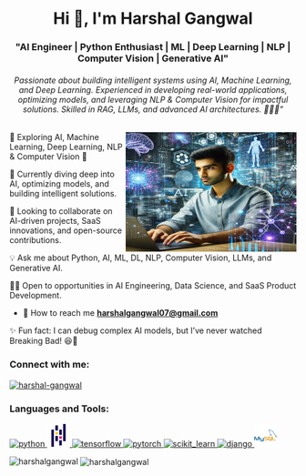<h1 align="center">Hi 👋, I'm Harshal Gangwal</h1>
<h3 align="center">"AI Engineer | Python Enthusiast | ML | Deep Learning | NLP | Computer Vision | Generative AI"</h3>

<h6 align="center">Passionate about building intelligent systems using AI, Machine Learning, and Deep Learning. Experienced in developing real-world applications, optimizing models, and leveraging NLP & Computer Vision for impactful solutions. Skilled in RAG, LLMs, and advanced AI architectures. 🚀🤖💡"</h6>
<p> <img src="https://github.com/harshalgangwal/harshalgangwal/blob/main/AI.webp" align="right" alt="Coding" width="300" height="210"/> </p>

🌟 Exploring AI, Machine Learning, Deep Learning, NLP & Computer Vision 🤖

🚀 Currently diving deep into AI, optimizing models, and building intelligent solutions.

🤝 Looking to collaborate on AI-driven projects, SaaS innovations, and open-source contributions.

💡 Ask me about Python, AI, ML, DL, NLP, Computer Vision, LLMs, and Generative AI.

👨‍💻 Open to opportunities in AI Engineering, Data Science, and SaaS Product Development.

- 📧 How to reach me **harshalgangwal07@gmail.com**

✨ Fun fact: I can debug complex AI models, but I’ve never watched Breaking Bad! 😆🚀

<h3 align="left">Connect with me:</h3>
<p align="left">
<a href="https://linkedin.com/in/harshal-gangwal-03b446234/" target="blank"><img align="center" src="https://raw.githubusercontent.com/rahuldkjain/github-profile-readme-generator/master/src/images/icons/Social/linked-in-alt.svg" alt="harshal-gangwal" height="30" width="40" /></a>
</p>

<h3 align="left">Languages and Tools:</h3>
<p align="left">  
<a href="https://www.python.org" target="_blank" rel="noreferrer"> <img src="https://user-images.githubusercontent.com/74038190/212257472-08e52665-c503-4bd9-aa20-f5a4dae769b5.gif" alt="python" width="40" height="40"/> </a>
<a href="https://pandas.pydata.org/" target="_blank" rel="noreferrer"> <img src="https://raw.githubusercontent.com/devicons/devicon/2ae2a900d2f041da66e950e4d48052658d850630/icons/pandas/pandas-original.svg" alt="pandas" width="40" height="40"/> </a>
<a href="https://www.tensorflow.org" target="_blank" rel="noreferrer"> <img src="https://www.vectorlogo.zone/logos/tensorflow/tensorflow-icon.svg" alt="tensorflow" width="40" height="40"/> </a>
<a href="https://pytorch.org/" target="_blank" rel="noreferrer"> <img src="https://www.vectorlogo.zone/logos/pytorch/pytorch-icon.svg" alt="pytorch" width="40" height="40"/> </a>
<a href="https://scikit-learn.org/" target="_blank" rel="noreferrer"> <img src="https://upload.wikimedia.org/wikipedia/commons/0/05/Scikit_learn_logo_small.svg" alt="scikit_learn" width="40" height="40"/> </a>
<a href="https://www.djangoproject.com/" target="_blank" rel="noreferrer"> <img src="https://cdn.worldvectorlogo.com/logos/django.svg" alt="django" width="40" height="40"/> </a>
<a href="https://www.mysql.com/" target="_blank" rel="noreferrer"> <img src="https://raw.githubusercontent.com/devicons/devicon/master/icons/mysql/mysql-original-wordmark.svg" alt="mysql" width="40" height="40"/> </a>
</p>

<p><img align="left" src="https://github-readme-stats.vercel.app/api/top-langs?username=harshalgangwal&show_icons=true&locale=en&layout=compact" alt="harshalgangwal" /></p>

<p>&nbsp;<img align="center" src="https://github-readme-stats.vercel.app/api?username=harshalgangwal&show_icons=true&locale=en" alt="harshalgangwal" /></p>
